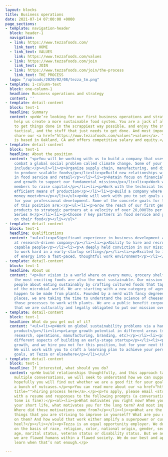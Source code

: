 ```yaml
---
layout: blocks
title: Business operations
date: 2021-07-14 07:00:00 +0000
page_sections:
- template: navigation-header
  block: header-1
  navigation:
  - link: https://www.tezzafoods.com/
    link_text: HOME
  - link_text: VALUES
    link: https://www.tezzafoods.com/values
  - link: https://www.tezzafoods.com/join
    link_text: JOIN
  - link: https://www.tezzafoods.com/join/the-process
    link_text: THE PROCESS
  logo: "/uploads/2020/02/08/tezza_tm.png"
- template: 1-column-text
  block: one-column-1
  headline: Business operations and strategy
  content: ''
- template: detail-content
  block: text-1
  headline: Summary
  content: <p>We’re looking for our first business operations and strategy hire to
    help us create a more sustainable food system. You are a jack of all trades, like
    to get things done in the scrappiest way possible, and enjoy the strategic, the
    tactical, and the stuff that just needs to get done. And most importantly, you
    share our <a href="https://www.tezzafoods.com/values">values</a>. This position
    is based in Oakland, CA and offers competitive salary and equity.</p>
- template: detail-content
  block: text-1
  headline: About the position
  content: "<p>You will be working with us to build a company that uses business to
    combat a global social problem called climate change. Some of your duties will
    include:</p><ul><li><p>Organize supply chain, manufacturing, and distribution
    to produce scalable foods</p></li><li><p>Build new relationships with partners
    in food service and retail</p></li><li><p>Retain focus on financial viability
    and growth to support our fundamental mission</p></li><li><p>Work with other team
    members to raise capital</p></li><li><p>Work with the technical team to identify
    efficient means of production</p></li><li><p>Build a company where mission and
    money meet<br></p></li></ul><p>We will work with you to set goals and milestones
    for your professional development. Some of the concrete goals for the first year
    of this position are:</p><ul><li><p>Grow the reach of our first generation of
    products to strategic partners at a velocity of over 20,000lbs per month.</p></li><li><p>Raise
    Series A</p></li><li><p>Choose 7 key partners in food service and get our cheese
    on their food</p></li></ul>"
- template: detail-content
  block: text-1
  headline: Qualifications
  content: "<ul><li><p>Significant experience in business development and/or operations
    at research-driven company</p></li><li><p>Ability to hire and recruit uncommonly
    capable people</p></li><li><p>A deeply held conviction in our mission and values</p></li><li><p>Eager
    to work hard in a early-startup setting</p></li><li><p>Excited to invest a lot
    of energy into a fast-paced, thoughtful work environment</p></li></ul>"
- template: detail-content
  block: text-1
  headline: About us
  content: "<p>Our vision is a world where on every menu, grocery shelf, and table,
    the most exciting foods are also the most sustainable. Our mission is to excite
    people about eating sustainably by crafting cultured foods that tap into the diversity
    of the microbial world. We are starting with a new category of aged, hard cheeses—that
    happen to be made from plants. Founded by a nerd with fancy degrees from fancy
    places, we are taking the time to understand the science of cheesemaking and manipulating
    those processes to work with plants. We are a public benefit corporation, meaning
    that we are culturally and legally obligated to put our mission over money.</p>"
- template: detail-content
  block: text-1
  headline: What do you get out of it?
  content: "<ul><li><p>Work on global sustainability problems via a hands-on, tasty
    product</p></li><li><p>Large growth potential in different areas (management,
    research, operations, manufacturing, branding, etc)</p></li><li><p>Learn about
    different aspects of building an early-stage startup</p></li><li><p>We focus on
    growth, and we hire you not for this position, but for your next three positions.
    We will work with you to craft a learning plan to achieve your personal and career
    goals, at Tezza or elsewhere</p></li></ul>"
- template: detail-content
  block: text-1
  headline: If interested, what should you do?
  content: <p>We build relationships thoughtfully, and this approach takes time. Over
    multiple conversations, we will seek to understand how we can support you, and
    hopefully you will find out whether we are a good fit for your goals or simply
    a bunch of nutcases.</p><p>You can read more about our <a href="https://www.tezzafoods.com/join/the-process"
    title="">hiring process here</a>.</p><p>To apply, please email <strong>join@tezzafoods.com</strong>
    with a resume and responses to the following prompts (a conversational, unpolished
    tone is fine):</p><ol><li><p>What motivates you right now? When you think about
    your short life, what motivates you for the long term? And most important, why?
    Where did those motivations come from?</p></li><li><p>What are the most important
    things that you are striving to improve in yourself? What are you doing to work
    on them? And how would that work either amplify a superpower or cure an achilles
    heel?</p></li></ol><p>Tezza is an equal opportunity employer. We do not discriminate
    on the basis of race, religion, color, national origin, gender, sexual orientation,
    age, marital status, veteran status or disability status. But we acknowledge that
    we are flawed humans within a flawed society. We do our best and apologize and
    learn when that’s not enough.</p>

---
```

